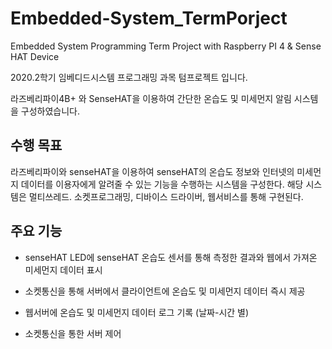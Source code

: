 # Embedded-System_TermPorject
Embedded System Programming Term Project with Raspberry PI 4 &amp; Sense HAT Device

2020.2학기 임베디드시스템 프로그래밍 과목 텀프로젝트 입니다.



라즈베리파이4B+ 와 SenseHAT을 이용하여 간단한 온습도 및 미세먼지 알림 시스템을 구성하였습니다.

##  수행 목표

 라즈베리파이와 senseHAT을 이용하여 senseHAT의 온습도 정보와 인터넷의 미세먼지 데이터를 이용자에게 알려줄 수 있는 기능을 수행하는 시스템을 구성한다. 해당 시스템은 멀티쓰레드. 소켓프로그래밍, 디바이스 드라이버, 웹서비스를 통해 구현된다. 
 

##  주요 기능
* senseHAT LED에 senseHAT 온습도 센서를 통해 측정한 결과와 웹에서 가져온 미세먼지 데이터 표시

* 소켓통신을 통해 서버에서 클라이언트에 온습도 및 미세먼지 데이터 즉시 제공

* 웹서버에 온습도 및 미세먼지 데이터 로그 기록 (날짜-시간 별)

* 소켓통신을 통한 서버 제어
